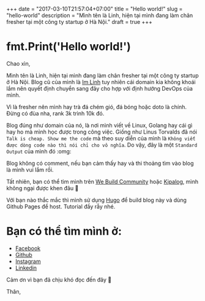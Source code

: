 +++
date = "2017-03-10T21:57:04+07:00"
title = "Hello world!"
slug = "hello-world"
description = "Mình tên là Linh, hiện tại mình đang làm chân fresher tại một công ty startup ở Hà Nội."
draft = true
+++

# fmt.Print('Hello world!')

Chao xìn,

Mình tên là Linh, hiện tại mình đang làm chân fresher tại một công ty startup ở Hà Nội. Blog cũ của mình là [Im Linh](https://imlinh.com) tuy nhiên cái domain kia không khoái lắm nên quyết định chuyển sang đây cho hợp với định hướng DevOps của mình. 

Vì là fresher nên mình hay trà đá chém gió, đá bóng hoặc doto là chính. Đừng có đùa nha, rank 3k trình 10k đó.

Blog đúng như domain của nó, là nơi mình viết về Linux, Golang hay cái gì hay ho mà mình học được trong công việc. Giống như Linus Torvalds đã nói `Talk is cheap. Show me the code` mà theo suy diễn của mình là `Không viết được dòng code nào thì nói chỉ cho vô nghĩa`. Do vậy, đây là một `Standard Output` của mình đó :omg: 

Blog không có comment, nếu bạn cảm thấy hay và thi thoảng tìm vào blog là mình vui lắm rồi. 

Tất nhiên, bạn có thể tìm mình trên [We Build Community](https://chat.webuild.community/) hoặc [Kipalog](http://kipalog.com/), mình không ngại được khen đâu :troll:

Với bạn nào thắc mắc thì mình sử dụng [Hugo](https://gohugo.io/) để build blog này và dùng Github Pages để host. Tutorial đầy rẫy nhé.

# Bạn có thể tìm mình ở:

- [Facebook](https://facebook.com/tanlinh.nd)
- [Github](https://github.com/tanlinhnd)
- [Instagram](https://instagram.com/tanlinhnd)
- [Linkedin](https://linkedin.com/in/tanlinhnd/)

Cảm ơn vì bạn đã chịu khó đọc đến đây :troll:

Thân,